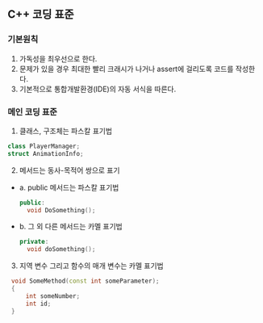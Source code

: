 ## C++ 코딩 표준

### 기본원칙
1. 가독성을 최우선으로 한다.
2. 문제가 있을 경우 최대한 빨리 크래시가 나거나 assert에 걸리도록 코드를 작성한다.
3. 기본적으로 통합개발환경(IDE)의 자동 서식을 따른다.

### 메인 코딩 표준
1. 클래스, 구조체는 파스칼 표기법
  ```C++
  class PlayerManager;
  struct AnimationInfo;
  ```
2. 메서드는 동사-목적어 쌍으로 표기 
  - a. public 메서드는 파스칼 표기법
    ```C++
    public:
      void DoSomething();
    ```
 - b. 그 외 다른 메서드는 카멜 표기법
    ```C++
    private:
      void doSomething();
    ```
3. 지역 변수 그리고 함수의 매개 변수는  카멜 표기법
  ```C++
   void SomeMethod(const int someParameter);
   {
       int someNumber;
       int id;
   }
  ```
